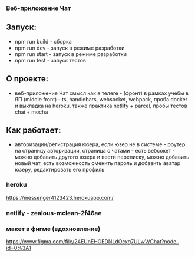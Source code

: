 ### Веб-приложение Чат

## Запуск:

- npm run build - сборка
- npm run dev - запуск в режиме разработки
- npm run start - запуск в режиме разработки
- npm run test - запуск тестов

## О проекте:
- веб-приложение Чат смысл как в телеге - (фронт) в рамках учебы в ЯП (middle front) - ts, handlebars, websocket, webpack, проба docker и выкладка на heroku, также практика netlify + parcel, пробы тестов chai + mocha

## Как работает:

- авторизации/регистрация юзера, если юзер не в системе - роутер на страницу авторизации, страница с чатами - есть вебсокет - можно добавить другого юзера и вести переписку, можно добавить новый чат, есть возможность сменить пароль и добавить аватар юзеру, редактировать его профиль

### heroku
https://messenger4123423.herokuapp.com/

### netlify - zealous-mclean-2f46ae

### макет в фигме (вдохновление)

https://www.figma.com/file/24EUnEHGEDNLdOcxg7ULwV/Chat?node-id=0%3A1
